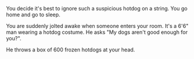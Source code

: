 You decide it's best to ignore such a suspicious hotdog on a string. You go home and go to sleep. 

You are suddenly jolted awake when someone enters your room. It's a 6'6" man wearing a hotdog costume. He asks "My dogs aren't good enough for you?".

He throws a box of 600 frozen hotdogs at your head.